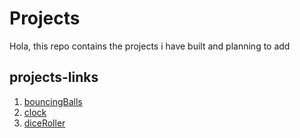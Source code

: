 # Projects
Hola, this repo contains the projects i have built and planning to add

## projects-links
1. [bouncingBalls](https://namisha234.github.io/Projects/bouncingBalls/)
2. [clock](https://namisha234.github.io/Projects/clock/clock.html)
3. [diceRoller]()

